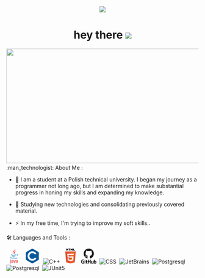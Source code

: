 <div id="header" align="center">
  <img src="https://media.giphy.com/media/WrNWPknO6rajK4Yx7n/giphy.gif" width="100"/>
</div>
<h1 align="center">
                      hey there
  <img src="https://media.giphy.com/media/hvRJCLFzcasrR4ia7z/giphy.gif" width="30px"/>
</h1>

<div align="center">
  <img src="https://media.giphy.com/media/l46Cy1rHbQ92uuLXa/giphy.gif" width="600" height="300"/>
</div>
:man_technologist: About Me :

- :telescope: I am a student at a Polish technical university. I began my journey as a programmer not long ago, but I am determined to make substantial progress in honing my skills and expanding my knowledge.

- :seedling: Studying new technologies and consolidating previously covered material.

- :zap: In my free time, I'm trying to improve my soft skills..

:hammer_and_wrench: Languages and Tools :

<div>
  <img src="https://github.com/devicons/devicon/blob/master/icons/java/java-original-wordmark.svg" title="Java" alt="Java" width="40" height="40"/>&nbsp;
  <img src="https://github.com/devicons/devicon/blob/master/icons/c/c-plain.svg" title="C" alt="C" width="40" height="40"/>&nbsp;
  <img src="https://cdn.jsdelivr.net/gh/devicons/devicon/icons/cplusplus/cplusplus-original.svg" title="C++" alt="C++" width="40" height="40"/>&nbsp;
  <img src="https://github.com/devicons/devicon/blob/master/icons/html5/html5-original-wordmark.svg" title="Html" alt="Html" width="40" height="40"/>&nbsp;
  <img src="https://github.com/devicons/devicon/blob/master/icons/github/github-original-wordmark.svg" title="GitHub" alt="GitHub" width="40" height="40"/>&nbsp;
  <img src="https://cdn.jsdelivr.net/gh/devicons/devicon/icons/css3/css3-original.svg" title="CSS" alt="CSS" width="40" height="40"/>&nbsp;
  <img src="https://cdn.jsdelivr.net/gh/devicons/devicon/icons/jetbrains/jetbrains-original.svg" title="JetBrains" alt="JetBrains" width="40" height="40"/>&nbsp;
  <img src="https://cdn.jsdelivr.net/gh/devicons/devicon/icons/postgresql/postgresql-original-wordmark.svg" title="Postgresql" alt="Postgresql" width="40" height="40"/>&nbsp;
  <img src="https://camo.githubusercontent.com/f3a840e7da1e9e2e82bee2fc94b152d05d2e4c96736f4cd97d17157085722ab9/68747470733a2f2f7777772e76657261636f64652e636f6d2f73697465732f64656661756c742f66696c65732f6d6176656e2d69636f6e2e706e67" title="Postgresql" alt="Postgresql" width="40" height="40"/>&nbsp;
  <img src="https://camo.githubusercontent.com/3a81f0e9711c9bf424832ca3a2655f80a96d3a5e49a28cd7ce08e20c7cdd0620/68747470733a2f2f6a756e69742e6f72672f6a756e6974352f6173736574732f696d672f6a756e6974352d6c6f676f2e706e67" title="JUnit5" alt="JUnit5" width="40" height="40"/>&nbsp;
</div>
